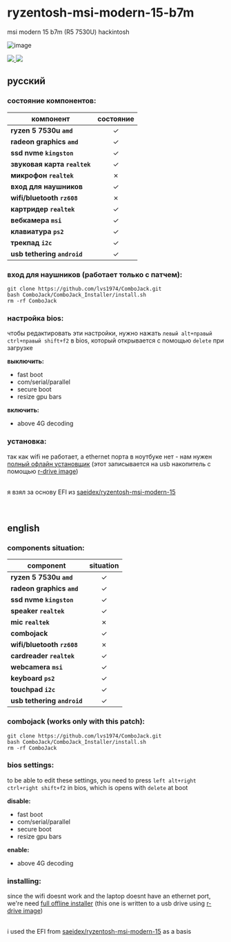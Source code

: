 # ryzentosh-msi-modern-15-b7m
msi modern 15 b7m (R5 7530U) hackintosh

![image](https://github.com/user-attachments/assets/2839fc84-cae9-4b0c-9d2b-140e277a2bb7)

<a href="https://www.apple.com/macos">
  <img src="https://img.shields.io/badge/Sonoma-14.0-informational.svg">
</a>
<a href="https://github.com/acidanthera/OpenCorePkg">
  <img src="https://img.shields.io/badge/OpenCore-0.9.5-informational.svg">
</a>

## русский

### состояние компонентов:
| **компонент** | **состояние** |
| --------------- | :-----------------: |
| **ryzen 5 7530u `amd`**      | ✓  |
| **radeon graphics `amd`**    | ✓  |
| **ssd nvme `kingston`**      | ✓  |
| **звуковая карта `realtek`** | ✓  |
| **микрофон `realtek`**       | ✗  |
| **вход для наушников**       | ✓  |
| **wifi/bluetooth `rz608`**   | ✗  |
| **картридер `realtek`**      | ✓  |
| **вебкамера `msi`**          | ✓  |
| **клавиатура `ps2`**         | ✓  |
| **трекпад `i2c`**            | ✓  |
| **usb tethering `android`**  | ✓  |

### вход для наушников (работает только с патчем):
```
git clone https://github.com/lvs1974/ComboJack.git
bash ComboJack/ComboJack_Installer/install.sh
rm -rf ComboJack
```

### настройка bios:
чтобы редактировать эти настройки, нужно нажать `левый alt+правый ctrl+правый shift+f2` в bios, который открывается с помощью `delete` при загрузке

**выключить:**

- fast boot
- com/serial/parallel
- secure boot
- resize gpu bars

**включить:**

- above 4G decoding

### установка:
так как wifi не работает, а ethernet порта в ноутбуке нет - нам нужен <a href="https://drive.google.com/file/d/1bkfjiVjOvsQkADeyKQms7r9SnuctIsxf/view?usp">полный офлайн установщик</a>  (этот записывается на usb накопитель с помощью <a href="https://www.drive-image.com/downloads/RDriveImage7.exe">r-drive image</a>)

<br>
я взял за основу EFI из <a href="https://github.com/saeidex/ryzentosh-msi-modern-15">saeidex/ryzentosh-msi-modern-15</a>

<br>
<br>
<br>

## english

### components situation:
| **component** | **situation** |
| --------------- | :-----------------: |
| **ryzen 5 7530u `amd`**     | ✓  |
| **radeon graphics `amd`**   | ✓  |
| **ssd nvme `kingston`**     | ✓  |
| **speaker `realtek`**       | ✓  |
| **mic `realtek`**           | ✗  |
| **combojack**               | ✓  |
| **wifi/bluetooth `rz608`**  | ✗  |
| **cardreader `realtek`**    | ✓  |
| **webcamera `msi`**         | ✓  |
| **keyboard `ps2`**          | ✓  |
| **touchpad `i2c`**          | ✓  |
| **usb tethering `android`** | ✓  |

### combojack (works only with this patch):
```
git clone https://github.com/lvs1974/ComboJack.git
bash ComboJack/ComboJack_Installer/install.sh
rm -rf ComboJack
```

### bios settings:
to be able to edit these settings, you need to press `left alt+right ctrl+right shift+f2` in bios, which is opens with `delete` at boot

**disable:**

- fast boot
- com/serial/parallel
- secure boot
- resize gpu bars

**enable:**

- above 4G decoding

### installing:
since the wifi doesnt work and the laptop doesnt have an ethernet port, we're need <a href="https://drive.google.com/file/d/1bkfjiVjOvsQkADeyKQms7r9SnuctIsxf/view?usp">full offline installer</a>  (this one is written to a usb drive using <a href="https://www.drive-image.com/downloads/RDriveImage7.exe">r-drive image</a>)

<br>
i used the EFI from <a href="https://github.com/saeidex/ryzentosh-msi-modern-15">saeidex/ryzentosh-msi-modern-15</a> as a basis
